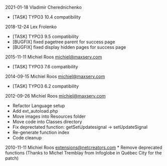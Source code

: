 2021-01-18  Vladimir Cherednichenko
- [TASK] TYPO3 10.4 compatibility

2018-12-24  Lex Frolenko
- [TASK] TYPO3 9.5 compatibility
- [BUGFIX] fixed pagetree parent for success page
- [BUGFIX] fixed display hidden pages for success page

2015-11-11  Michiel Roos <michiel@maxserv.com>
- [TASK] TYPO3 7.6 compatibility

2014-09-15  Michiel Roos <michiel@maxserv.com>
- [TASK] TYPO3 6.2 compatibility

2012-09-26  Michiel Roos <michiel@maxserv.com>
- Refactor Language setup
- Add ext_autoload.php
- Move images into Resources folder
- Move code into Classes directory
- Fix deprectated function: getSetUpdatesignal -> setUpdateSignal
- Re-generate function index
- Code cleanup

2010-11-11  Michiel Roos <extensions@netcreators.com>
	* Remove deprecated functions (Thanks to Michel Tremblay from Infoglobe in Québec City for the patch)


